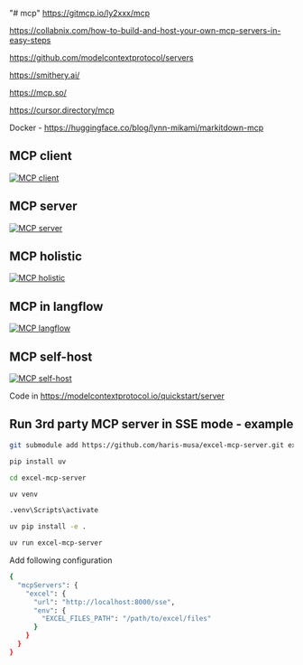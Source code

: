 "# mcp" 
https://gitmcp.io/ly2xxx/mcp

https://collabnix.com/how-to-build-and-host-your-own-mcp-servers-in-easy-steps

https://github.com/modelcontextprotocol/servers

https://smithery.ai/

https://mcp.so/

https://cursor.directory/mcp

Docker - https://huggingface.co/blog/lynn-mikami/markitdown-mcp

## MCP client
[![ MCP client](https://img.youtube.com/vi/L94WBLL0KjY/hqdefault.jpg)](https://m.youtube.com/watch?v=L94WBLL0KjY)

## MCP server
[![ MCP server](https://img.youtube.com/vi/qb95jXnCOdc/hqdefault.jpg)](https://m.youtube.com/watch?v=qb95jXnCOdc)

## MCP holistic
[![ MCP holistic](https://img.youtube.com/vi/_d0duu3dED4/hqdefault.jpg)](https://m.youtube.com/watch?v=_d0duu3dED4)

## MCP in langflow
[![ MCP langflow](https://img.youtube.com/vi/pEjsaVVPjdI/hqdefault.jpg)](https://www.youtube.com/watch?v=pEjsaVVPjdI)

## MCP self-host
[![ MCP self-host](https://img.youtube.com/vi/OUPW4DJMAsA/hqdefault.jpg)](https://www.youtube.com/watch?v=OUPW4DJMAsA)

Code in https://modelcontextprotocol.io/quickstart/server 


## Run 3rd party MCP server in SSE mode - example
```bash
git submodule add https://github.com/haris-musa/excel-mcp-server.git excel-mcp-server
```
```bash
pip install uv
```
```bash
cd excel-mcp-server
```
```bash
uv venv
```
```bash
.venv\Scripts\activate
```
```bash
uv pip install -e .
```
```bash
uv run excel-mcp-server
```
Add following configuration
```bash
{
  "mcpServers": {
    "excel": {
      "url": "http://localhost:8000/sse",
      "env": {
        "EXCEL_FILES_PATH": "/path/to/excel/files"
      }
    }
  }
}
```
